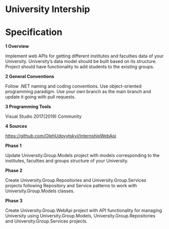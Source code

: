 # University Intership

# Specification

**1 Overview**

Implement web APIs for getting different institutes and faculties data of your University. 
University’s data model should be built based on its structure. 
Project should have functionality to add students to the existing groups.

**2 General Conventions**

Follow .NET naming and coding conventions. 
Use object-oriented programming paradigm. 
Use your own branch as the main branch and update it going with pull requests.

**3 Programming Tools**

Visual Studio 2017(2019) Community

**4 Sources**

https://github.com/OlehUdovytskyi/InternshipWebApi


**Phase 1**

Update University.Group.Models project with models corresponding to the institutes, faculties and groups structure 
of your University.

**Phase 2**

Create University.Group.Repositories and University.Group.Services projects following Repository and Service patterns to work with University.Group.Models classes.

**Phase 3**

Create University.Group.WebApi project with API functionality for managing University using University.Group.Models, University.Group.Repositories and University.Group.Services projects.
